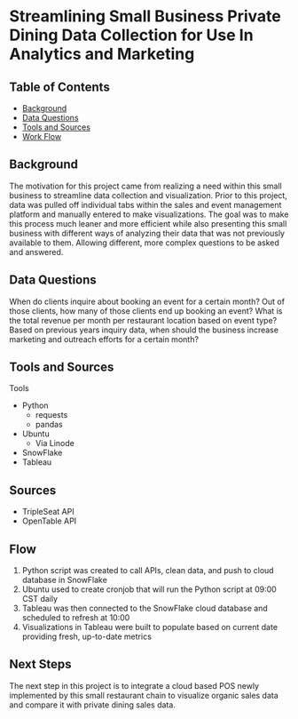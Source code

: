 # Streamlining Small Business Private Dining Data Collection for Use In Analytics and Marketing

## Table of Contents

* [Background](#Background)
* [Data Questions](#Data-Questions)
* [Tools and Sources](#Tools-and-Sources)
* [Work Flow](#Flow)


## Background

The motivation for this project came from realizing a need within this small business to streamline data collection and visualization.  Prior to this project, data was pulled off individual tabs within the sales and event management platform and manually entered to make visualizations.  The goal was to make this process much leaner and more efficient while also presenting this small business with different ways of analyzing their data that was not previously available to them.  Allowing different, more complex questions to be asked and answered.

## Data Questions

When do clients inquire about booking an event for a certain month?  Out of those clients, how many of those clients end up booking an event?  What is the total revenue per month per restaurant location based on event type?  Based on previous years inquiry data, when should the business increase marketing and outreach efforts for a certain month?  

## Tools and Sources

Tools
* Python
  - requests
  - pandas
* Ubuntu
  - Via Linode
* SnowFlake
* Tableau

## Sources

* TripleSeat API
* OpenTable API

## Flow

1. Python script was created to call APIs, clean data, and push to cloud database in SnowFlake
2. Ubuntu used to create cronjob that will run the Python script at 09:00 CST daily
3. Tableau was then connected to the SnowFlake cloud database and scheduled to refresh at 10:00
4. Visualizations in Tableau were built to populate based on current date providing fresh, up-to-date metrics

## Next Steps

The next step in this project is to integrate a cloud based POS newly implemented by this small restaurant chain to visualize organic sales data and compare it with private dining sales data.


